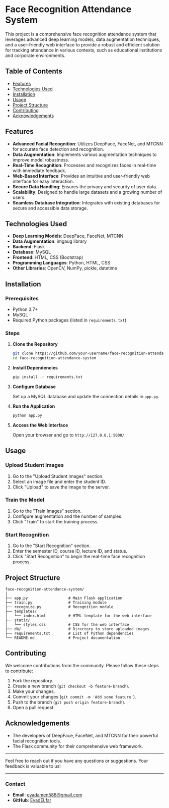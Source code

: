 # Face Recognition Attendance System

This project is a comprehensive face recognition attendance system that leverages advanced deep learning models, data augmentation techniques, and a user-friendly web interface to provide a robust and efficient solution for tracking attendance in various contexts, such as educational institutions and corporate environments.

## Table of Contents

- [Features](#features)
- [Technologies Used](#technologies-used)
- [Installation](#installation)
- [Usage](#usage)
- [Project Structure](#project-structure)
- [Contributing](#contributing)
- [Acknowledgements](#acknowledgements)

## Features

- **Advanced Facial Recognition**: Utilizes DeepFace, FaceNet, and MTCNN for accurate face detection and recognition.
- **Data Augmentation**: Implements various augmentation techniques to improve model robustness.
- **Real-Time Recognition**: Processes and recognizes faces in real-time with immediate feedback.
- **Web-Based Interface**: Provides an intuitive and user-friendly web interface for easy interaction.
- **Secure Data Handling**: Ensures the privacy and security of user data.
- **Scalability**: Designed to handle large datasets and a growing number of users.
- **Seamless Database Integration**: Integrates with existing databases for secure and accessible data storage.

## Technologies Used

- **Deep Learning Models**: DeepFace, FaceNet, MTCNN
- **Data Augmentation**: imgaug library
- **Backend**: Flask
- **Database**: MySQL
- **Frontend**: HTML, CSS (Bootstrap)
- **Programming Languages**: Python, HTML, CSS
- **Other Libraries**: OpenCV, NumPy, pickle, datetime

## Installation

### Prerequisites

- Python 3.7+
- MySQL
- Required Python packages (listed in `requirements.txt`)

### Steps

1. **Clone the Repository**

   ```sh
   git clone https://github.com/your-username/face-recognition-attendance-system.git
   cd face-recognition-attendance-system
   ```

2. **Install Dependencies**

   ```sh
   pip install -r requirements.txt
   ```

3. **Configure Database**

   Set up a MySQL database and update the connection details in `app.py`.

4. **Run the Application**

   ```sh
   python app.py
   ```

5. **Access the Web Interface**

   Open your browser and go to `http://127.0.0.1:5000/`.

## Usage

### Upload Student Images

1. Go to the "Upload Student Images" section.
2. Select an image file and enter the student ID.
3. Click "Upload" to save the image to the server.

### Train the Model

1. Go to the "Train Images" section.
2. Configure augmentation and the number of samples.
3. Click "Train" to start the training process.

### Start Recognition

1. Go to the "Start Recognition" section.
2. Enter the semester ID, course ID, lecture ID, and status.
3. Click "Start Recognition" to begin the real-time face recognition process.

## Project Structure

```plaintext
face-recognition-attendance-system/
│
├── app.py                  # Main Flask application
├── train.py                # Training module
├── recognize.py            # Recognition module
├── templates/
│   └── index.html          # HTML template for the web interface
├── static/
│   └── styles.css          # CSS for the web interface
├── db/                     # Directory to store uploaded images
├── requirements.txt        # List of Python dependencies
└── README.md               # Project documentation
```

## Contributing

We welcome contributions from the community. Please follow these steps to contribute:

1. Fork the repository.
2. Create a new branch (`git checkout -b feature-branch`).
3. Make your changes.
4. Commit your changes (`git commit -m 'Add some feature'`).
5. Push to the branch (`git push origin feature-branch`).
6. Open a pull request.

## Acknowledgements

- The developers of DeepFace, FaceNet, and MTCNN for their powerful facial recognition tools.
- The Flask community for their comprehensive web framework.

---

Feel free to reach out if you have any questions or suggestions. Your feedback is valuable to us!

---

### Contact

- **Email**: eyadamen588@gmail.com
- **GitHub**: [EyadELfar](https://github.com/eyadelfar)
